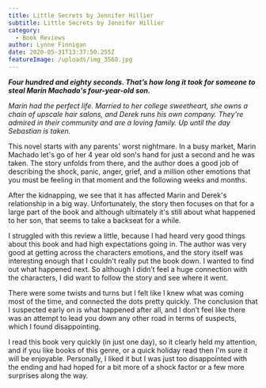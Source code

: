 ```yaml
---
title: Little Secrets by Jennifer Hillier
subtitle: Little Secrets by Jennifer Hillier
category:
  - Book Reviews
author: Lynne Finnigan
date: 2020-05-31T13:37:50.255Z
featureImage: /uploads/img_3560.jpg
---
```

***Four hundred and eighty seconds. That’s how long it took for someone to steal Marin Machado's four-year-old son.***

*Marin had the perfect life. Married to her college sweetheart, she owns a chain of upscale hair salons, and Derek runs his own company. They're admired in their community and are a loving family. Up until the day Sebastian is taken.*

This novel starts with any parents' worst nightmare. In a busy market, Marin Machado let's go of her 4 year old son's hand for just a second and he was taken. The story unfolds from there, and the author does a good job of describing the shock, panic, anger, grief, and a million other emotions that you must be feeling in that moment and the following weeks and months.

After the kidnapping, we see that it has affected Marin and Derek's relationship in a big way. Unfortunately, the story then focuses on that for a large part of the book and although ultimately it's still about what happened to her son, that seems to take a backseat for a while.

I struggled with this review a little, because I had heard very good things about this book and had high expectations going in. The author was very good at getting across the characters emotions, and the story itself was interesting enough that I couldn't really put the book down. I wanted to find out what happened next. So although I didn’t feel a huge connection with the characters, I did want to follow the story and see where it went.

There were some twists and turns but I felt like I knew what was coming most of the time, and connected the dots pretty quickly. The conclusion that I suspected early on is what happened after all, and I don’t feel like there was an attempt to lead you down any other road in terms of suspects, which I found disappointing.

I read this book very quickly (in just one day), so it clearly held my attention, and if you like books of this genre, or a quick holiday read then I'm sure it will be enjoyable. Personally, I liked it but I was just too disappointed with the ending and had hoped for a bit more of a shock factor or a few more surprises along the way.